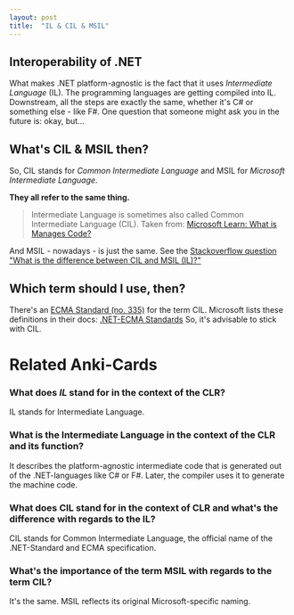 ```yaml
---
layout: post
title:  "IL & CIL & MSIL"
---
```


## Interoperability of .NET
What makes .NET platform-agnostic is the fact that it uses _Intermediate Language_ (IL). The programming languages are getting compiled into IL. Downstream, all the steps are exactly the same, whether it's C# or something else - like F#.
One question that someone might ask you in the future is: okay, but... 
## What's CIL & MSIL then?
So, CIL stands for _Common Intermediate Language_ and MSIL for _Microsoft Intermediate Language_. 

**They all refer to the same thing.**

> Intermediate Language is sometimes also called Common Intermediate Language (CIL). 
Taken from: [Microsoft Learn: What is Manages Code?](https://learn.microsoft.com/en-us/dotnet/standard/managed-code) 

And MSIL - nowadays - is just the same. See the [Stackoverflow question "What is the difference between CIL and MSIL (IL)?"](https://stackoverflow.com/questions/293800/what-is-the-difference-between-cil-and-msil-il) 

## Which term should I use, then?
There's an [ECMA Standard (no. 335)](https://ecma-international.org/publications-and-standards/standards/ecma-335/) for the term CIL. Microsoft lists these definitions in their docs: [.NET-ECMA Standards](https://learn.microsoft.com/en-us/dotnet/fundamentals/standards) So, it's advisable to stick with CIL.

# Related Anki-Cards
### What does _IL_ stand for in the context of the CLR?
IL stands for Intermediate Language.
### What is the Intermediate Language in the context of the CLR and its function?
It describes the platform-agnostic intermediate code that is generated out of the .NET-languages like C# or F#. Later, the compiler uses it to generate the machine code.
### What does CIL stand for in the context of CLR and what's the difference with regards to the IL?
CIL stands for Common Intermediate Language, the official name of the .NET-Standard 
and ECMA specification.
### What's the importance of the term MSIL with regards to the term CIL?
It's the same.
MSIL reflects its original Microsoft-specific naming.

